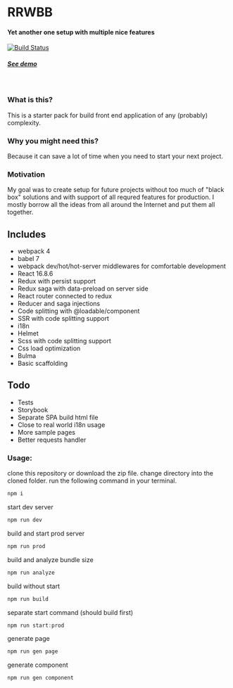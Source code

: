 # RRWBB
#### Yet another one setup with multiple nice features
[![Build Status](https://travis-ci.org/tohachan/rrwbb.svg?branch=master)](https://travis-ci.org/tohachan/rrwbb)
&nbsp;
##### [See demo](https://rrwbb.com/)
&nbsp;

### What is this?
This is a starter pack for build front end application of any (probably) complexity.

### Why you might need this?
Because it can save a lot of time when you need to start your next project.

### Motivation
My goal was to create setup for future projects without too much of "black box" solutions and with support of all requred features for production.
I mostly borrow all the ideas from all around the Internet and put them all together.

## Includes
- webpack 4
- babel 7
- webpack dev/hot/hot-server middlewares for comfortable development
- React 16.8.6
- Redux with persist support
- Redux saga with data-preload on server side
- React router connected to redux
- Reducer and saga injections
- Code splitting with @loadable/component
- SSR with code splitting support
- i18n
- Helmet
- Scss with code splitting support
- Css load optimization
- Bulma
- Basic scaffolding

## Todo
- Tests
- Storybook
- Separate SPA build html file
- Close to real world i18n usage
- More sample pages
- Better requests handler


### Usage:
clone this repository or download the zip file.
change directory into the cloned folder.
run the following command in your terminal.

```javascript
npm i
```

start dev server
```javascript
npm run dev
```

build and start prod server
```javascript
npm run prod
```

build and analyze bundle size
```javascript
npm run analyze
```

build without start
```javascript
npm run build
```

separate start command (should build first)
```javascript
npm run start:prod
```

generate page
```javascript
npm run gen page
```

generate component
```javascript
npm run gen component
```
